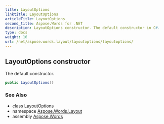 ```yaml
---
title: LayoutOptions
linktitle: LayoutOptions
articleTitle: LayoutOptions
second_title: Aspose.Words for .NET
description: LayoutOptions constructor. The default constructor in C#.
type: docs
weight: 10
url: /net/aspose.words.layout/layoutoptions/layoutoptions/
---
```

## LayoutOptions constructor

The default constructor.

```csharp
public LayoutOptions()
```

### See Also

* class [LayoutOptions](../)
* namespace [Aspose.Words.Layout](../../layoutoptions/)
* assembly [Aspose.Words](../../../)
